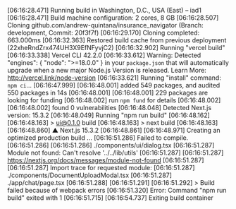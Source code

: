 [06:16:28.471] Running build in Washington, D.C., USA (East) – iad1
[06:16:28.471] Build machine configuration: 2 cores, 8 GB
[06:16:28.507] Cloning github.com/andrew-quintana/insurance_navigator (Branch: development, Commit: 20f3f7f)
[06:16:29.170] Cloning completed: 663.000ms
[06:16:32.363] Restored build cache from previous deployment (22xheRndZrx474UH3X9EfNFyvjC2)
[06:16:32.902] Running "vercel build"
[06:16:33.338] Vercel CLI 42.2.0
[06:16:33.612] Warning: Detected "engines": { "node": ">=18.0.0" } in your `package.json` that will automatically upgrade when a new major Node.js Version is released. Learn More: http://vercel.link/node-version
[06:16:33.621] Running "install" command: `npm ci`...
[06:16:47.999] 
[06:16:48.001] added 549 packages, and audited 550 packages in 14s
[06:16:48.001] 
[06:16:48.001] 229 packages are looking for funding
[06:16:48.002]   run `npm fund` for details
[06:16:48.002] 
[06:16:48.002] found 0 vulnerabilities
[06:16:48.048] Detected Next.js version: 15.3.2
[06:16:48.049] Running "npm run build"
[06:16:48.162] 
[06:16:48.163] > ui@0.1.0 build
[06:16:48.163] > next build
[06:16:48.163] 
[06:16:48.860]    ▲ Next.js 15.3.2
[06:16:48.861] 
[06:16:48.971]    Creating an optimized production build ...
[06:16:51.286] Failed to compile.
[06:16:51.286] 
[06:16:51.286] ./components/ui/dialog.tsx
[06:16:51.287] Module not found: Can't resolve '../../lib/utils'
[06:16:51.287] 
[06:16:51.287] https://nextjs.org/docs/messages/module-not-found
[06:16:51.287] 
[06:16:51.287] Import trace for requested module:
[06:16:51.287] ./components/DocumentUploadModal.tsx
[06:16:51.287] ./app/chat/page.tsx
[06:16:51.288] 
[06:16:51.291] 
[06:16:51.292] > Build failed because of webpack errors
[06:16:51.320] Error: Command "npm run build" exited with 1
[06:16:51.715] 
[06:16:54.737] Exiting build container